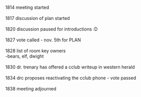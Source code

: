 1814 meeting started<br />
<br />
1817 discussion of plan started<br />
<br />
1820 discussion paused for introductions :D<br />
<br />
1827 vote called - nov. 5th for PLAN<br />
<br />
1828 list of room key owners<br />
	-bears, elf, dwight<br />
<br />
1830 dr. trenary has offered a cclub writeup in western herald<br />
<br />
1834 drc proposes reactivating the cclub phone - vote passed<br />
<br />
1838 meeting adjourned<br />
